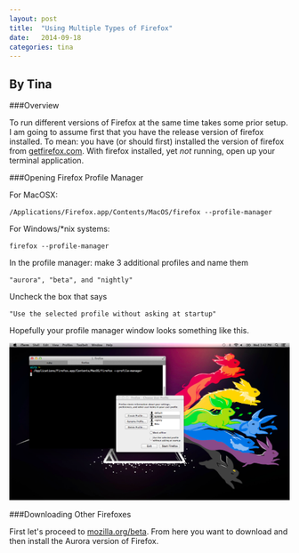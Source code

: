 ```yaml
---
layout: post
title:  "Using Multiple Types of Firefox"
date:   2014-09-18
categories: tina
---
```


<!--
1) profile manager
2) download all firefoxes
3) install all firefoxes
4) run firefoxes with profiles
-->


## By Tina

###Overview

To run different versions of Firefox at the same time takes some prior setup.
I am going to assume first that you have the release version of firefox installed.
To mean: you have (or should first) installed the version of firefox from [getfirefox.com](http://www.getfirefox.com).
With firefox installed, yet *not* running, open up your terminal application.

###Opening Firefox Profile Manager

For MacOSX:

    /Applications/Firefox.app/Contents/MacOS/firefox --profile-manager

For Windows/*nix systems:

    firefox --profile-manager

In the profile manager: make 3 additional profiles and name them

    "aurora", "beta", and "nightly"

Uncheck the box that says

    "Use the selected profile without asking at startup"

Hopefully your profile manager window looks something like this.

![profile manager screenshot](../_img/profile-manager.png)

###Downloading Other Firefoxes

First let's proceed to [mozilla.org/beta](http://www.mozilla.org/beta).
From here you want to download and then install the Aurora version of Firefox.
